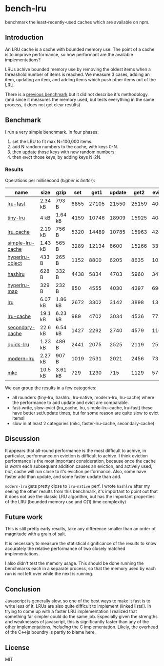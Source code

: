 # bench-lru

benchmark the least-recently-used caches which are available on npm.

## Introduction

An LRU cache is a cache with bounded memory use.
The point of a cache is to improve performance,
so how performant are the available implementations?

LRUs achive bounded memory use by removing the oldest items when a threashold number of items
is reached. We measure 3 cases, adding an item, updating an item, and adding items
which push other items out of the LRU.

There is a [previous benchmark](https://www.npmjs.com/package/bench-cache)
but it did not describe it's methodology. (and since it measures the memory used,
but tests everything in the same process, it does not get clear results)

## Benchmark

I run a very simple benchmark. In four phases:

1. set the LRU to fit max N=100,000 items.
2. add N random numbers to the cache, with keys 0-N.
3. then update those keys with new random numbers.
4. then _evict_ those keys, by adding keys N-2N.

### Results

Operations per millisecond (*higher is better*):

| name                                                | size    | gzip    | set  | get1  | update | get2  | evict |
|-----------------------------------------------------|---------|---------|------|-------|--------|-------|-------|
| [lru-fast](https://npm.im/lru-fast)                 | 2.34 kB | 793 B   | 6855 | 27105 | 21550  | 25159 | 4003  |
| [tiny-lru](https://npm.im/tiny-lru)                 | 4 kB    | 1.64 kB | 4159 | 10746 | 18909  | 15925 | 4042  |
| [lru_cache](https://npm.im/lru_cache)               | 2.19 kB | 756 B   | 5320 | 14489 | 10785  | 15963 | 4242  |
| [simple-lru-cache](https://npm.im/simple-lru-cache) | 1.43 kB | 565 B   | 3289 | 12134 | 8600   | 15266 | 3334  |
| [hyperlru-object](https://npm.im/hyperlru-object)   | 433 B   | 265 B   | 1152 | 8800  | 6205   | 8635  | 1039  |
| [hashlru](https://npm.im/hashlru)                   | 628 B   | 332 B   | 4438 | 5834  | 4703   | 5960  | 3474  |
| [hyperlru-map](https://npm.im/hyperlru-map)         | 329 B   | 232 B   | 850  | 4555  | 4030   | 4397  | 690   |
| [lru](https://npm.im/lru)                           | 6.07 kB | 1.86 kB | 2672 | 3302  | 3142   | 3898  | 1347  |
| [lru-cache](https://npm.im/lru-cache)               | 19.1 kB | 6.23 kB | 989  | 4702  | 3034   | 4536  | 773   |
| [secondary-cache](https://npm.im/secondary-cache)   | 22.6 kB | 6.54 kB | 1427 | 2292  | 2740   | 4579  | 1164  |
| [quick-lru](https://npm.im/quick-lru)               | 1.23 kB | 489 B   | 2441 | 2075  | 2525   | 2119  | 2525  |
| [modern-lru](https://npm.im/modern-lru)             | 2.27 kB | 907 B   | 1019 | 2531  | 2021   | 2456  | 731   |
| [mkc](https://npm.im/mkc)                           | 10.5 kB | 3.61 kB | 729  | 1230  | 715    | 1129  | 575   |

We can group the results in a few categories:

* all rounders (tiny-lru, hashlru, lru-native, modern-lru, lru-cache) where the performance
  to add update and evict are comparable.
* fast-write, slow-evict (lru_cache, lru, simple-lru-cache, lru-fast) these have better set/update times, but for some reason are quite slow to evict items!
* slow in at least 2 categories (mkc, faster-lru-cache, secondary-cache)

## Discussion

It appears that all-round performance is the most difficult to achive, in particular,
performance on eviction is difficult to achive. I think eviction performance is the most important
consideration, because once the cache is _warm_ each subsequent addition causes an eviction,
and actively used, _hot_, cache will run close to it's eviction performance.
Also, some have faster add than update, and some faster update than add.

`modern-lru` gets pretty close to `lru-native` perf.
I wrote `hashlru` after my seeing the other results from this benchmark, it's important to point
out that it does not use the classic LRU algorithm, but has the important properties of the LRU
(bounded memory use and O(1) time complexity)

## Future work

This is still pretty early results, take any difference smaller than an order of magnitude with a grain of salt.

It is necessary to measure the statistical significance of the results to know accurately the relative performance of two closely matched implementations.

I also didn't test the memory usage. This should be done running the benchmarks each in a separate process, so that the memory used by each run is not left over while the next is running.

## Conclusion

Javascript is generally slow, so one of the best ways to make it fast is to write less of it.
LRUs are also quite difficult to implement (linked lists!). In trying to come up with a faster
LRU implementation I realized that something far simpler could do the same job. Especially
given the strengths and weaknesses of javascript, this is significantly faster than any of the
other implementations, _including_ the C implementation. Likely, the overhead of the C<->js boundry
is partly to blame here.

## License

MIT
